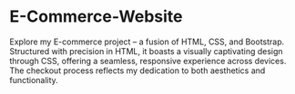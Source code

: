 # E-Commerce-Website
Explore my E-commerce project – a fusion of HTML, CSS, and Bootstrap. Structured with precision in HTML, it boasts a visually captivating design through CSS, offering a seamless, responsive experience across devices. The checkout process reflects my dedication to both aesthetics and functionality.
